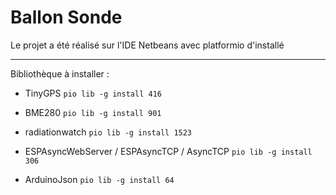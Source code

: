 ﻿# Ballon Sonde

Le projet a été réalisé sur l'IDE Netbeans avec platformio d'installé

<hr>

Bibliothèque à installer :
- TinyGPS ``pio lib -g install 416``

- BME280 ``pio lib -g install 901``

- radiationwatch ``pio lib -g install 1523``

- ESPAsyncWebServer / ESPAsyncTCP / AsyncTCP ``pio lib -g install 306``

- ArduinoJson ``pio lib -g install 64``


